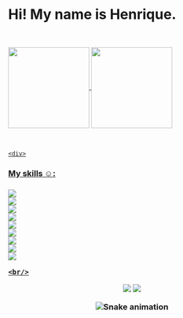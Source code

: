   <h1> Hi! My name is Henrique. </h1>
  
  <br/>
  <div>
  <a href="https://github.com/Krissafff">
    
  <img height="165em"   align="center"
  src="https://github-readme-stats.vercel.app/api?username=Krissafff&show_icons=true&theme=merko&include_all_commits=true&count_private=true"/>
  <img height="165em"  align="center" src="https://github-readme-stats.vercel.app/api/top-langs/?username=Krissafff&&layout=compact&hide=shell&theme=merko"/>
  </div>
  <br/> 
  
    <div>
  <h3>My skills ☺:<h3>
  
  <img src="https://img.shields.io/badge/C-00599C?style=for-the-badge&logo=c&logoColor=white"/>
   <br/>
  <img src="https://img.shields.io/badge/Python-3776AB?style=for-the-badge&logo=python&logoColor=white"/>
  <br/>
  <img src="https://img.shields.io/badge/HTML5-E34F26?style=for-the-badge&logo=html5&logoColor=white"/>
  <br/>
  <img src="https://img.shields.io/badge/CSS3-1572B6?style=for-the-badge&logo=css3&logoColor=white"/>
  <br/>
  <img src="https://img.shields.io/badge/JavaScript-323330?style=for-the-badge&logo=javascript&logoColor=F7DF1E"/>
  <br/>
  <img src="https://img.shields.io/badge/React_Native-20232A?style=for-the-badge&logo=react&logoColor=61DAFB"/>
  <br/>
  <img src="https://img.shields.io/badge/Java-ED8B00?style=for-the-badge&logo=java&logoColor=white"/>
  <br/>
  <img src="https://img.shields.io/badge/Kotlin-0095D5?&style=for-the-badge&logo=kotlin&logoColor=white"/>
  <br/>
  <img src="https://img.shields.io/badge/Git-F05032?style=for-the-badge&logo=git&logoColor=white"/>
  </div> 
 
    <br/>
  <div align="center">
  <a href="https://www.instagram.com/henrique_rodrigues_o/" target="_blank"><img src="https://img.shields.io/badge/-Instagram-%23E4405F?style=for-the-badge&logo=instagram&logoColor=white" target="_blank"></a>
  <a href="https://www.linkedin.com/in//" target="_blank"><img src="https://img.shields.io/badge/-LinkedIn-%230077B5?style=for-the-badge&logo=linkedin&logoColor=white" target="_blank"></a>
   
  <div>
    
  ![Snake animation](https://github.com/Krissafff/Krisssafff/blob/output/github-contribution-grid-snake.svg)
 
</div>
 
